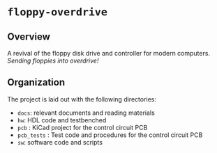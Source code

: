 # `floppy-overdrive`

## Overview

A revival of the floppy disk drive and controller for modern computers. _Sending floppies into overdrive!_

## Organization

The project is laid out with the following directories:

- `docs`: relevant documents and reading materials
- `hw`: HDL code and testbenched
- `pcb` : KiCad project for the control circuit PCB
- `pcb_tests` : Test code and procedures for the control circuit PCB
- `sw`: software code and scripts